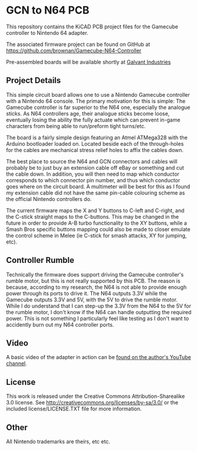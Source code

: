 GCN to N64 PCB
==============

This repository contains the KiCAD PCB project files for the Gamecube controller
to Nintendo 64 adapter.

The associated firmware project can be found on GitHub at 
https://github.com/brownan/Gamecube-N64-Controller

Pre-assembled boards will be available shortly at [Galvant Industries](www.galvant.ca)

Project Details
---------------

This simple circuit board allows one to use a Nintendo Gamecube controller with a Nintendo 64 console. The primary motivation for this is simple: The Gamecube controller is far superior to the N64 one, especially the analogue sticks. As N64 controllers age, their analogue sticks become loose, eventually losing the ability the fully actuate which can prevent in-game characters from being able to run/preform tight turns/etc.

The board is a fairly simple design featuring an Atmel ATMega328 with the Arduino bootloader loaded on. Located beside each of the through-holes for the cables are mechanical stress relief holes to affix the cables down.

The best place to source the N64 and GCN connectors and cables will probably be to just buy an extension cable off eBay or something and cut the cable down. In addition, you will then need to map which conductor corresponds to which connector pin number, and thus which conductor goes where on the circuit board. A multimeter will be best for this as I found my extension cable did not have the same pin-cable colouring scheme as the official Nintendo controllers do.

The current firmware maps the X and Y buttons to C-left and C-right, and the C-stick straight maps to the C-buttons. This may be changed in the future in order to provide A-B turbo functionality to the XY buttons, while a Smash Bros specific buttons mapping could also be made to closer emulate the control scheme in Melee (ie C-stick for smash attacks, XY for jumping, etc).

Controller Rumble
-----------------

Technically the firmware does support driving the Gamecube controller's rumble motor, but this is not really supported by this PCB. The reason is because, according to my research, the N64 is not able to provide enough power through its ports to drive it. The N64 outputs 3.3V while the Gamecube outputs 3.3V and 5V, with the 5V to drive the rumble motor. While I do understand that I can step-up the 3.3V from the N64 to the 5V for the rumble motor, I don't know if the N64 can handle outputting the required power. This is not something I particularly feel like testing as I don't want to accidently burn out my N64 controller ports.

Video
-----

A basic video of the adapter in action can be [found on the author's YouTube channel](http://www.youtube.com/watch?v=secM9QJF3xM).

License
-------

This work is released under the Creative Commons Attribution-Sharealike 3.0 license. 
See http://creativecommons.org/licenses/by-sa/3.0/ or the included license/LICENSE.TXT file 
for more information.

Other
-----

All Nintendo trademarks are theirs, etc etc.
